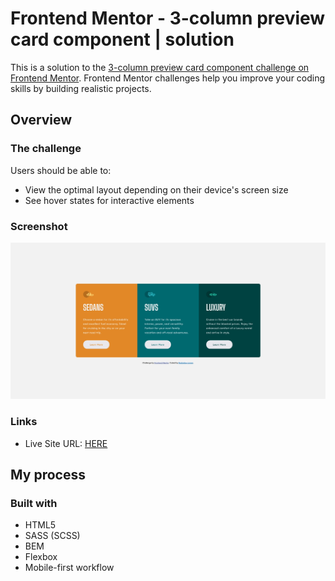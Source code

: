# Frontend Mentor - 3-column preview card component | solution

This is a solution to the [3-column preview card component challenge on Frontend Mentor](https://www.frontendmentor.io/challenges/3column-preview-card-component-pH92eAR2-). Frontend Mentor challenges help you improve your coding skills by building realistic projects.

## Overview

### The challenge

Users should be able to:

- View the optimal layout depending on their device's screen size
- See hover states for interactive elements

### Screenshot

![](./screenshot.jpg)

### Links

- Live Site URL: [HERE](https://radoslawlagan.github.io/3-column-preview-card-component/)

## My process

### Built with

- HTML5
- SASS (SCSS)
- BEM
- Flexbox
- Mobile-first workflow
